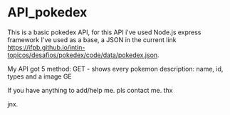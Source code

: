 # API_pokedex
This is a basic pokedex API, for this API i've used Node.js express framework
I've used as a base, a JSON in the current link <a>https://ifpb.github.io/intin-topicos/desafios/pokedex/code/data/pokedex.json</a>.

My API got 5 method:
GET - shows every pokemon description: name, id, types and a image
GE

If you have anything to add/help me. pls contact me.
thx


jnx.
